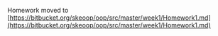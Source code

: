 Homework moved to [https://bitbucket.org/skeoop/oop/src/master/week1/Homework1.md](https://bitbucket.org/skeoop/oop/src/master/week1/Homework1.md)
